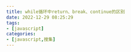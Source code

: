 ```yaml
---
title: while循环中return、break、continue的区别
date: 2022-12-29 08:25:29
tags:
- [javascript]
categories:
- [javascript,搜集]
---
```

